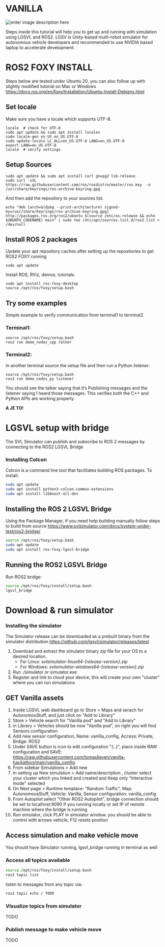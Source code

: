 # VANILLA
![enter image description here](https://imgs.xkcd.com/comics/pointers.png)

Steps inside this tutorial will help you to get up and running with simulation using LGSVL and ROS2. LGSV is Unity-based multi-robot simulator for autonomous vehicle developers and recommended to use NVIDIA based laptop to accelerate development. 

# ROS2 FOXY INSTALL
Steps below are tested under Ubuntu 20, you can also follow up with slightly modified tutorial on Mac or Windows
https://docs.ros.org/en/foxy/Installation/Ubuntu-Install-Debians.html

## Set locale
Make sure you have a locale which supports UTF-8.

    locale  # check for UTF-8
    sudo apt update && sudo apt install locales
    sudo locale-gen en_US en_US.UTF-8
    sudo update-locale LC_ALL=en_US.UTF-8 LANG=en_US.UTF-8
    export LANG=en_US.UTF-8
    locale  # verify settings

## Setup Sources

    sudo apt update && sudo apt install curl gnupg2 lsb-release
    sudo curl -sSL https://raw.githubusercontent.com/ros/rosdistro/master/ros.key  -o /usr/share/keyrings/ros-archive-keyring.gpg

And then add the repository to your sources list:

    echo "deb [arch=$(dpkg --print-architecture) signed-by=/usr/share/keyrings/ros-archive-keyring.gpg] http://packages.ros.org/ros2/ubuntu $(source /etc/os-release && echo $UBUNTU_CODENAME) main" | sudo tee /etc/apt/sources.list.d/ros2.list > /dev/null

## Install ROS 2 packages
Update your apt repository caches after setting up the repositories to get ROS2 FOXY running

    sudo apt update

Install ROS, RViz, demos, tutorials.

    sudo apt install ros-foxy-desktop
    source /opt/ros/foxy/setup.bash

## Try some examples
Simple example to verify communication from terminal1 to terminal2

### Terminal1:

    source /opt/ros/foxy/setup.bash
    ros2 run demo_nodes_cpp talker

### Terminal2:
In another terminal source the setup file and then run a Python listener:

    source /opt/ros/foxy/setup.bash
    ros2 run demo_nodes_py listener

You should see the talker saying that it’s Publishing messages and the listener saying I heard those messages. This verifies both the C++ and Python APIs are working properly. 

**A JE TO!**


# LGSVL setup with bridge
The SVL Simulator can publish and subscribe to ROS 2 messages by connecting to the ROS2 LGSVL Bridge 

### Installing Colcon 

Colcon is a command line tool that facilitates building ROS packages. To install:

```bash
sudo apt update
sudo apt install python3-colcon-common-extensions
sudo apt install libboost-all-dev
```

## Installing the ROS 2 LGSVL Bridge  
 Using the Package Manager, if you need help building manually follow steps to build from source
 https://www.svlsimulator.com/docs/system-under-test/ros2-bridge/
 
```bash
source /opt/ros/foxy/setup.bash
sudo apt update
sudo apt install ros-foxy-lgsvl-bridge
```

## Running the ROS2 LGSVL Bridge 

Run ROS2 bridge:

```bash
source /opt/ros/foxy/install/setup.bash
lgsvl_bridge
```

# Download & run simulator
### Installing the simulator 

The Simulator release can be downloaded as a prebuilt binary from the  simulator distribution https://github.com/lgsvl/simulator/releases/latest

1.  Download and extract the simulator binary zip file for your OS to a desired location.
    -   For Linux:  _svlsimulator-linux64-{release-version}.zip_
    -   For Windows:  _svlsimulator-windows64-{release-version}.zip_
2. Run ./simulator or simulator.exe
3. Register and link to cloud your device, this will create your own "cluster" where you can run simulations

## GET Vanilla assets 
1.  Inside LGSVL web dashboard go to Store > Maps and serach for AutonomouStuff, and just click on "Add to Library"
2.  Store > Vehicle search for "Vanilla pod" and "Add to Library"
3.  in Library > Vehicles should be now "Vanilla pod", on right you will find Sensors configuration
4.  Add new sensor configuration, Name: vanilla_config, Access: Private, Brdige: ROS2
5.  Under SAVE button is icon to edit configuration "{..}", place inside RAW configuration and SAVE: https://raw.githubusercontent.com/tomaslieven/vanilla-hackathon/main/vanilla_config
6.  From sidebar Simulations > Add new
7.  In setting up New simulation > Add name/description , cluster select your cluster which you linked and created and Keep only "Interactive mode" selected
8.  On Next page > Runtime templace: "Random Traffic", Map: AutonomousStuff, Vehicle: Vanilla, Sensor configuration: vanilla_config
9.  From Autopilot select "Other ROS2 Autopilot", bridge connection should be set to localhost:9090 if you running locally or set IP of remote machine where the bridge is running
10.  Run simulator, click PLAY in simulator window. you should be able to control with arrows vehicle, F12 resets position 

## Access simulation and make vehicle move
You should have Simulator running, lgsvl_bridge running in terminal as well

### Access all topics available
```bash
source /opt/ros/foxy/install/setup.bash
ros2 topic list 
```

listen to messages from any topic via:
```bash
ros2 topic echo / TODO
```

### VIsualize topics from simulator
TODO

### Publish message to make vehicle move
TODO




